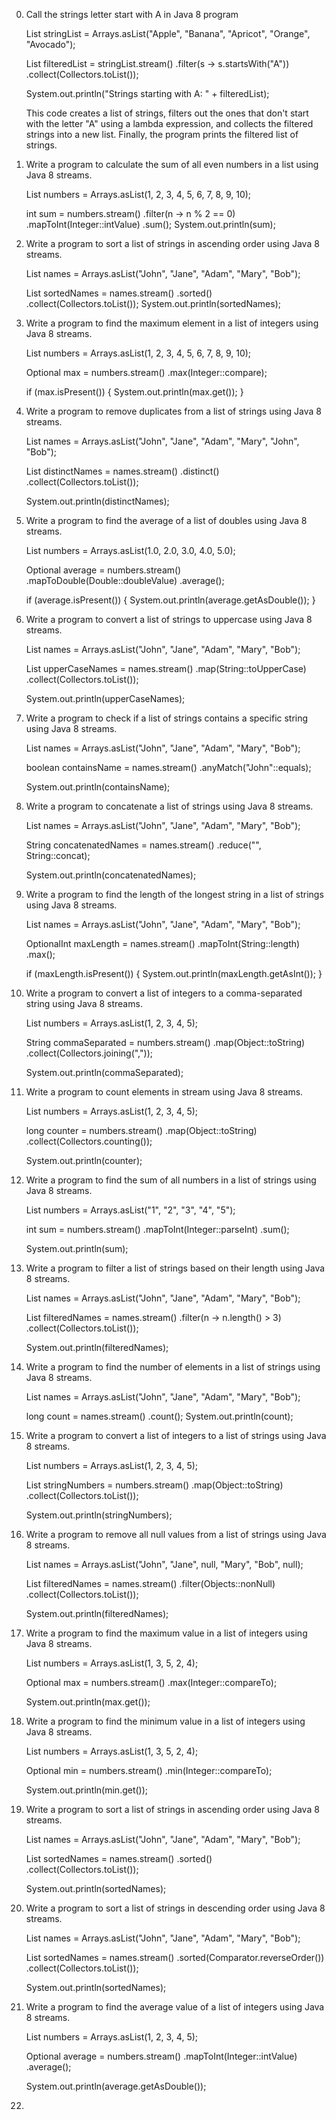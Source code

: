 0. Call the strings letter start with A in Java 8 program
    
    List<String> stringList = Arrays.asList("Apple", "Banana", "Apricot", "Orange", "Avocado");
    
    List<String> filteredList = stringList.stream()
        .filter(s -> s.startsWith("A"))
        .collect(Collectors.toList());
    
    System.out.println("Strings starting with A: " + filteredList);

   This code creates a list of strings, filters out the ones that don't start with the letter "A" using a lambda expression, and collects the filtered strings into a new list. Finally, the program prints the filtered list of strings.
    
1. Write a program to calculate the sum of all even numbers in a list using Java 8 streams.
    
    List<Integer> numbers = Arrays.asList(1, 2, 3, 4, 5, 6, 7, 8, 9, 10);
    
    int sum = numbers.stream()
                    .filter(n -> n % 2 == 0)
                    .mapToInt(Integer::intValue)
                    .sum();
    System.out.println(sum);
    
2. Write a program to sort a list of strings in ascending order using Java 8 streams.
    
    List<String> names = Arrays.asList("John", "Jane", "Adam", "Mary", "Bob");
    
    List<String> sortedNames = names.stream()
                                    .sorted()
                                    .collect(Collectors.toList());
    System.out.println(sortedNames);

3. Write a program to find the maximum element in a list of integers using Java 8 streams.
    
    List<Integer> numbers = Arrays.asList(1, 2, 3, 4, 5, 6, 7, 8, 9, 10);
    
    Optional<Integer> max = numbers.stream()
                                    .max(Integer::compare);
    
    if (max.isPresent()) {
        System.out.println(max.get());
    }

4. Write a program to remove duplicates from a list of strings using Java 8 streams.
    
    List<String> names = Arrays.asList("John", "Jane", "Adam", "Mary", "John", "Bob");
    
    List<String> distinctNames = names.stream()
                                        .distinct()
                                        .collect(Collectors.toList());
    
    System.out.println(distinctNames);
    

5. Write a program to find the average of a list of doubles using Java 8 streams.
    
    List<Double> numbers = Arrays.asList(1.0, 2.0, 3.0, 4.0, 5.0);
    
    Optional<Double> average = numbers.stream()
                                    .mapToDouble(Double::doubleValue)
                                    .average();
    
    if (average.isPresent()) {
        System.out.println(average.getAsDouble());
    }

6. Write a program to convert a list of strings to uppercase using Java 8 streams.
    
    List<String> names = Arrays.asList("John", "Jane", "Adam", "Mary", "Bob");
    
    List<String> upperCaseNames = names.stream()
                                        .map(String::toUpperCase)
                                        .collect(Collectors.toList());
    
    System.out.println(upperCaseNames);

7. Write a program to check if a list of strings contains a specific string using Java 8 streams.
    
    List<String> names = Arrays.asList("John", "Jane", "Adam", "Mary", "Bob");
    
    boolean containsName = names.stream()
                                .anyMatch("John"::equals);
    
    System.out.println(containsName);

8. Write a program to concatenate a list of strings using Java 8 streams.
    
    List<String> names = Arrays.asList("John", "Jane", "Adam", "Mary", "Bob");
    
    String concatenatedNames = names.stream()
                                    .reduce("", String::concat);
    
    System.out.println(concatenatedNames);

9. Write a program to find the length of the longest string in a list of strings using Java 8 streams.
    
    List<String> names = Arrays.asList("John", "Jane", "Adam", "Mary", "Bob");
    
    OptionalInt maxLength = names.stream()
                                    .mapToInt(String::length)
                                    .max();
    
    if (maxLength.isPresent()) {
        System.out.println(maxLength.getAsInt());
    }

10. Write a program to convert a list of integers to a comma-separated string using Java 8 streams.

    List<Integer> numbers = Arrays.asList(1, 2, 3, 4, 5);
    
    String commaSeparated = numbers.stream()
                                    .map(Object::toString)
                                    .collect(Collectors.joining(","));
    
    System.out.println(commaSeparated);

12. Write  a program to count elements in stream using Java 8 streams.

    List<Integer> numbers = Arrays.asList(1, 2, 3, 4, 5);
    
    long counter = numbers.stream()
        .map(Object::toString)
        .collect(Collectors.counting());
    
    System.out.println(counter);

13. Write a program to find the sum of all numbers in a list of strings using Java 8 streams.

    List<String> numbers = Arrays.asList("1", "2", "3", "4", "5");
    
    int sum = numbers.stream()
                    .mapToInt(Integer::parseInt)
                    .sum();
    
    System.out.println(sum);

14. Write a program to filter a list of strings based on their length using Java 8 streams.

    List<String> names = Arrays.asList("John", "Jane", "Adam", "Mary", "Bob");
    
    List<String> filteredNames = names.stream()
                                        .filter(n -> n.length() > 3)
                                        .collect(Collectors.toList());
    
    System.out.println(filteredNames);

15. Write a program to find the number of elements in a list of strings using Java 8 streams.

    List<String> names = Arrays.asList("John", "Jane", "Adam", "Mary", "Bob");
    
    long count = names.stream()
                        .count();
    System.out.println(count);

16. Write a program to convert a list of integers to a list of strings using Java 8 streams.

    List<Integer> numbers = Arrays.asList(1, 2, 3, 4, 5);
    
    List<String> stringNumbers = numbers.stream()
                                        .map(Object::toString)
                                        .collect(Collectors.toList());
    
    System.out.println(stringNumbers);

17. Write a program to remove all null values from a list of strings using Java 8 streams.

    List<String> names = Arrays.asList("John", "Jane", null, "Mary", "Bob", null);
    
    List<String> filteredNames = names.stream()
                                        .filter(Objects::nonNull)
                                        .collect(Collectors.toList());
    
    System.out.println(filteredNames);

18. Write a program to find the maximum value in a list of integers using Java 8 streams.

    List<Integer> numbers = Arrays.asList(1, 3, 5, 2, 4);
    
    Optional<Integer> max = numbers.stream()
                                    .max(Integer::compareTo);
    
    System.out.println(max.get());

19. Write a program to find the minimum value in a list of integers using Java 8 streams.

    List<Integer> numbers = Arrays.asList(1, 3, 5, 2, 4);
    
    Optional<Integer> min = numbers.stream()
                                    .min(Integer::compareTo);
    
    System.out.println(min.get());

20. Write a program to sort a list of strings in ascending order using Java 8 streams.

    List<String> names = Arrays.asList("John", "Jane", "Adam", "Mary", "Bob");
    
    List<String> sortedNames = names.stream()
                                    .sorted()
                                    .collect(Collectors.toList());
    
    System.out.println(sortedNames);

21. Write a program to sort a list of strings in descending order using Java 8 streams.

    List<String> names = Arrays.asList("John", "Jane", "Adam", "Mary", "Bob");
    
    List<String> sortedNames = names.stream()
                                    .sorted(Comparator.reverseOrder())
                                    .collect(Collectors.toList());
    
    System.out.println(sortedNames);

22. Write a program to find the average value of a list of integers using Java 8 streams.

    List<Integer> numbers = Arrays.asList(1, 2, 3, 4, 5);
    
    Optional<Double> average = numbers.stream()
                                    .mapToInt(Integer::intValue)
                                    .average();
    
    System.out.println(average.getAsDouble());

23. 
